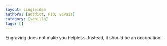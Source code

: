 ```yaml
---
layout: singleidea
authors: [aosdict, FIQ, vevais]
category: [vanilla]
tags: []
---
```

Engraving does not make you helpless. Instead, it should be an occupation.
